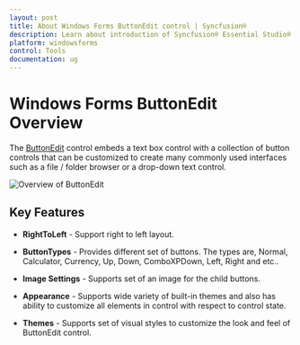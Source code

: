 ```yaml
---
layout: post
title: About Windows Forms ButtonEdit control | Syncfusion®
description: Learn about introduction of Syncfusion® Essential Studio® Windows Forms ButtonEdit control and more details.
platform: windowsforms
control: Tools
documentation: ug
---
```


# Windows Forms ButtonEdit Overview

The [ButtonEdit](https://help.syncfusion.com/cr/windowsforms/Syncfusion.Windows.Forms.Tools.ButtonEdit.html) control embeds a text box control with a collection of button controls that can be customized to create many commonly used interfaces such as a file / folder browser or a drop-down text control.

![Overview of ButtonEdit](Overview_images/OVerview.png) 


## Key Features

* **RightToLeft** - Support right to left layout.

* **ButtonTypes** - Provides different set of buttons. The types are, Normal, Calculator, Currency, Up, Down, ComboXPDown, Left, Right and etc..

* **Image Settings** - Supports set of an image for the child buttons.

* **Appearance** - Supports wide variety of built-in themes and also has ability to customize all elements in control with respect to control state.

* **Themes** - Supports set of visual styles to customize the look and feel of ButtonEdit control.
